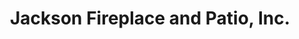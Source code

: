 ---
title: "Jackson Fireplace and Patio, Inc."
url: /hampton-falls/jackson-fireplace-and-patio-inc/
shop: shop
---